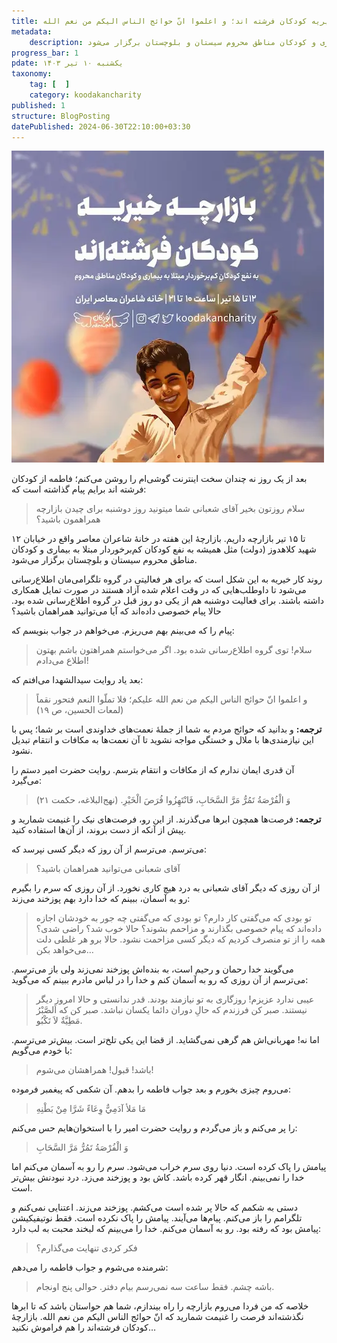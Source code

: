 ```yaml
---
title: بازارچه خیریه کودکان فرشته اند؛ و اعلموا انّ حوائج الناس الیکم من نعم الله
metadata:
    description: بازارچهٔ تیر ماه ۱۴۰۳ خیریه کودکان فرشته اند در خانه شاعران معاصر به نفع کودکان کم برخوردار مبتلا به بیماری و کودکان مناطق محروم سیستان و بلوچستان برگزار می‌شود 
progress_bar: 1
pdate: یکشنبه ۱۰ تیر ۱۴۰۳
taxonomy:
    tag: [  ]
    category: koodakancharity
published: 1
structure: BlogPosting
datePublished: 2024-06-30T22:10:00+03:30
---
```


![ بازارچه خیریه کودکان فرشته اند ۱۲ تا ۱۵ تیر ۱۴۰۳ خیابان دولت (شهید کلاهدوز) ](koodakancharity.webp)

بعد از یک روز نه چندان سخت اینترنت گوشی‌ام را روشن می‌کنم؛ فاطمه از کودکان فرشته اند برایم پیام گذاشته‌ است که:

> سلام روزتون بخیر آقای شعبانی شما میتونید روز دوشنبه برای چیدن بازارچه همراهمون باشید؟

۱۲ تا ۱۵ تیر بازارچه داریم. بازارچهٔ این هفته در خانهٔ شاعران معاصر واقع در خیابان شهید کلاهدوز (دولت) مثل همیشه به نفع کودکان کم‌برخوردار مبتلا به بیماری و کودکان مناطق محروم سیستان و بلوچستان برگزار می‌شود.

روند کار خیریه به این شکل است که برای هر فعالیتی در گروه تلگرامی‌مان اطلاع‌رسانی می‌شود تا داوطلب‌هایی که در وقت اعلام شده آزاد هستند در صورت تمایل همکاری داشته باشند. برای فعالیت دوشنبه هم از یکی دو روز قبل در گروه اطلاع‌رسانی شده بود. حالا پیام خصوصی داده‌اند که آیا می‌توانید همراهمان باشید؟

پیام را که می‌بینم بهم می‌ریزم. می‌خواهم در جواب بنویسم که:

> سلام! توی گروه اطلاع‌رسانی شده بود. اگر می‌خواستم همراهتون باشم بهتون اطلاع می‌دادم!

بعد یاد روایت سید‌الشهدا می‌افتم که:

> و اعلموا انّ حوائج الناس الیکم من نعم الله علیکم؛ فلا تملّوا النعم فتحور نقماً (لمعات الحسین، ص ۱۹)

**ترجمه:** و بدانید که حوائج مردم به شما از جملهٔ نعمت‌های خداوندی است بر شما؛ پس با این نیازمندی‌ها با ملال و خستگی مواجه نشوید تا آن نعمت‌ها به مکافات و انتقام تبدیل نشود.

آن قدری ایمان ندارم که از مکافات و انتقام بترسم. روایت حضرت امیر دستم را می‌گیرد:

> وَ الْفُرْصَةُ تَمُرُّ مَرَّ السَّحَابِ، فَانْتَهِزُوا فُرَصَ الْخَيْرِ. (نهج‌البلاغه، حکمت ۲۱)

**ترجمه:** فرصت‌ها همچون ابرها می‌گذرند. از اين رو، فرصت‌هاى نيک را غنيمت شماريد و پيش از آنکه از دست بروند، از آن‌ها استفاده کنيد.

می‌ترسم. می‌ترسم از آن روز که دیگر کسی نپرسد که:

> آقای شعبانی می‌توانید همراهمان باشید؟

از آن روزی که دیگر آقای شعبانی به درد هیچ کاری نخورد. از آن روزی که سرم را بگیرم رو به آسمان، ببینم که خدا دارد بهم پوزخند می‌زند:

> تو بودی که می‌گفتی کار دارم؟ تو بودی که می‌گفتی چه جور به خودشان اجازه داده‌اند که پیام خصوصی بگذارند و مزاحمم بشوند؟ حالا خوب شد؟ راضی شدی؟ همه را از تو منصرف کردیم که دیگر کسی مزاحمت نشود. حالا برو هر غلطی دلت می‌خواهد بکن…

می‌گویند خدا رحمان و رحیم است، به بنده‌اش پوزخند نمی‌زند ولی باز می‌ترسم. می‌ترسم از آن روزی که رو به آسمان کنم و خدا را در لباس مادرم ببینم که می‌گوید:

> عیبی ندارد عزیزم! روزگاری به تو نیازمند بودند. قدر ندانستی و حالا امروز دیگر نیستند. صبر کن فرزندم که حالِ دوران دائما یکسان نباشد. صبر کن که اَلصَّبْرُ مَطِيَّةٌ لاَ تَكْبُو.

اما نه! مهربانی‌اش هم گرهی نمی‌گشاید. از قضا این یکی تلخ‌تر است. بیش‌تر می‌ترسم. با خودم می‌گویم:

> باشد! قبول! همراهشان می‌شوم!

می‌روم چیزی بخورم و بعد جواب فاطمه را بدهم. آن شکمی که پیغمبر فرموده:

> مَا مَلأ آدَمِيٌّ وِعَاءً شَرَّا مِنْ بَطْنِهِ

را پر می‌کنم و باز می‌گردم و روایت حضرت امیر را با استخوان‌هایم حس می‌کنم:

>  وَ الْفُرْصَةُ تَمُرُّ مَرَّ السَّحَابِ

پیامش را پاک کرده است. دنیا روی سرم خراب می‌شود. سرم را رو به آسمان می‌کنم اما خدا را نمی‌بینم. انگار قهر کرده باشد. کاش بود و پوزخند می‌زد. درد نبودنش بیش‌تر است. 

دستی به شکمم که حالا پر شده است می‌کشم. پوزخند می‌زند. اعتنایی نمی‌کنم و تلگرامم را باز می‌کنم. پیام‌ها می‌آیند. پیامش را پاک نکرده است. فقط نوتیفیکیشن پیامش بود که رفته بود. رو به آسمان می‌کنم. خدا را می‌بینم که لبخند محبت به لب دارد:

> فکر کردی تنهایت می‌گذارم؟

شرمنده می‌شوم و جواب فاطمه را می‌دهم:

> باشه چشم. فقط ساعت سه نمی‌رسم بیام دفتر. حوالی پنج اونجام.

خلاصه که من فردا می‌روم بازارچه را راه بیندازم، شما هم حواستان باشد که تا ابرها نگذشته‌اند فرصت را غنیمت شمارید که انّ حوائج الناس الیکم من نعم الله. بازارچهٔ کودکان فرشته‌اند را هم فراموش نکنید…
